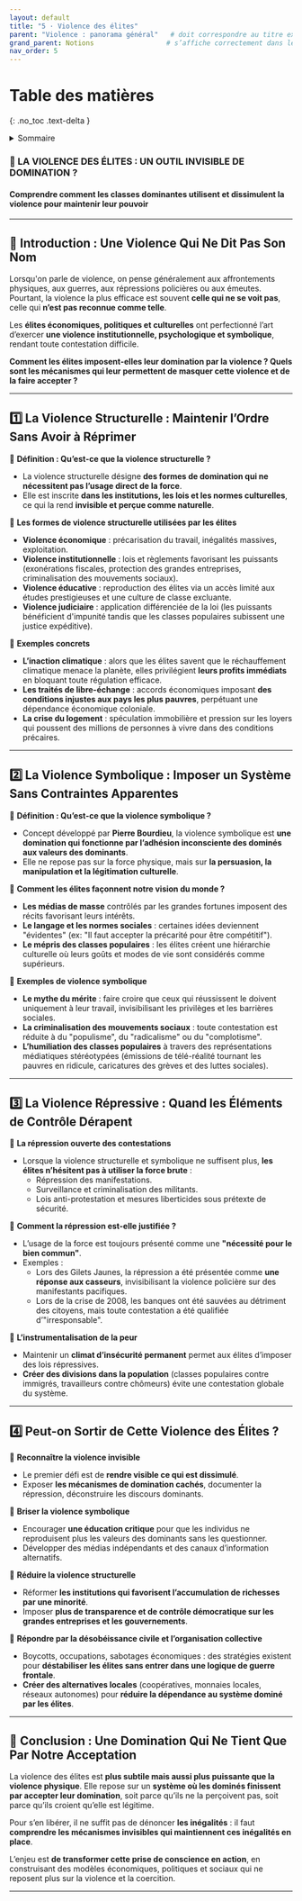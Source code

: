 ```yaml
---
layout: default
title: "5 · Violence des élites"
parent: "Violence : panorama général"   # doit correspondre au titre exact du parent
grand_parent: Notions                  # s’affiche correctement dans le fil d’Ariane
nav_order: 5
---
```


# Table des matières
{: .no_toc .text-delta }

<details markdown="block">
  <summary>Sommaire</summary>
  {: .text-delta }

1. Sommaire
{:toc}
</details>



### **📌 LA VIOLENCE DES ÉLITES : UN OUTIL INVISIBLE DE DOMINATION ?**

#### **Comprendre comment les classes dominantes utilisent et dissimulent la violence pour maintenir leur pouvoir**

---

## **🔹 Introduction : Une Violence Qui Ne Dit Pas Son Nom**

Lorsqu'on parle de violence, on pense généralement aux affrontements physiques, aux guerres, aux répressions policières ou aux émeutes. Pourtant, la violence la plus efficace est souvent **celle qui ne se voit pas**, celle qui **n’est pas reconnue comme telle**.

Les **élites économiques, politiques et culturelles** ont perfectionné l’art d’exercer **une violence institutionnelle, psychologique et symbolique**, rendant toute contestation difficile.

**Comment les élites imposent-elles leur domination par la violence ? Quels sont les mécanismes qui leur permettent de masquer cette violence et de la faire accepter ?**

---

## **1️⃣ La Violence Structurelle : Maintenir l’Ordre Sans Avoir à Réprimer**

📌 **Définition : Qu’est-ce que la violence structurelle ?**

- La violence structurelle désigne **des formes de domination qui ne nécessitent pas l’usage direct de la force**.
- Elle est inscrite **dans les institutions, les lois et les normes culturelles**, ce qui la rend **invisible et perçue comme naturelle**.

📌 **Les formes de violence structurelle utilisées par les élites**

- **Violence économique** : précarisation du travail, inégalités massives, exploitation.
- **Violence institutionnelle** : lois et règlements favorisant les puissants (exonérations fiscales, protection des grandes entreprises, criminalisation des mouvements sociaux).
- **Violence éducative** : reproduction des élites via un accès limité aux études prestigieuses et une culture de classe excluante.
- **Violence judiciaire** : application différenciée de la loi (les puissants bénéficient d'impunité tandis que les classes populaires subissent une justice expéditive).

📌 **Exemples concrets**

- **L’inaction climatique** : alors que les élites savent que le réchauffement climatique menace la planète, elles privilégient **leurs profits immédiats** en bloquant toute régulation efficace.
- **Les traités de libre-échange** : accords économiques imposant **des conditions injustes aux pays les plus pauvres**, perpétuant une dépendance économique coloniale.
- **La crise du logement** : spéculation immobilière et pression sur les loyers qui poussent des millions de personnes à vivre dans des conditions précaires.

---

## **2️⃣ La Violence Symbolique : Imposer un Système Sans Contraintes Apparentes**

📌 **Définition : Qu’est-ce que la violence symbolique ?**

- Concept développé par **Pierre Bourdieu**, la violence symbolique est **une domination qui fonctionne par l’adhésion inconsciente des dominés aux valeurs des dominants**.
- Elle ne repose pas sur la force physique, mais sur **la persuasion, la manipulation et la légitimation culturelle**.

📌 **Comment les élites façonnent notre vision du monde ?**

- **Les médias de masse** contrôlés par les grandes fortunes imposent des récits favorisant leurs intérêts.
- **Le langage et les normes sociales** : certaines idées deviennent "évidentes" (ex: "Il faut accepter la précarité pour être compétitif").
- **Le mépris des classes populaires** : les élites créent une hiérarchie culturelle où leurs goûts et modes de vie sont considérés comme supérieurs.

📌 **Exemples de violence symbolique**

- **Le mythe du mérite** : faire croire que ceux qui réussissent le doivent uniquement à leur travail, invisibilisant les privilèges et les barrières sociales.
- **La criminalisation des mouvements sociaux** : toute contestation est réduite à du "populisme", du "radicalisme" ou du "complotisme".
- **L’humiliation des classes populaires** à travers des représentations médiatiques stéréotypées (émissions de télé-réalité tournant les pauvres en ridicule, caricatures des grèves et des luttes sociales).

---

## **3️⃣ La Violence Répressive : Quand les Éléments de Contrôle Dérapent**

📌 **La répression ouverte des contestations**

- Lorsque la violence structurelle et symbolique ne suffisent plus, **les élites n’hésitent pas à utiliser la force brute** :
    - Répression des manifestations.
    - Surveillance et criminalisation des militants.
    - Lois anti-protestation et mesures liberticides sous prétexte de sécurité.

📌 **Comment la répression est-elle justifiée ?**

- L’usage de la force est toujours présenté comme une **"nécessité pour le bien commun"**.
- Exemples :
    - Lors des Gilets Jaunes, la répression a été présentée comme **une réponse aux casseurs**, invisibilisant la violence policière sur des manifestants pacifiques.
    - Lors de la crise de 2008, les banques ont été sauvées au détriment des citoyens, mais toute contestation a été qualifiée d’"irresponsable".

📌 **L’instrumentalisation de la peur**

- Maintenir un **climat d’insécurité permanent** permet aux élites d’imposer des lois répressives.
- **Créer des divisions dans la population** (classes populaires contre immigrés, travailleurs contre chômeurs) évite une contestation globale du système.

---

## **4️⃣ Peut-on Sortir de Cette Violence des Élites ?**

📌 **Reconnaître la violence invisible**

- Le premier défi est de **rendre visible ce qui est dissimulé**.
- Exposer **les mécanismes de domination cachés**, documenter la répression, déconstruire les discours dominants.

📌 **Briser la violence symbolique**

- Encourager **une éducation critique** pour que les individus ne reproduisent plus les valeurs des dominants sans les questionner.
- Développer des médias indépendants et des canaux d’information alternatifs.

📌 **Réduire la violence structurelle**

- Réformer **les institutions qui favorisent l’accumulation de richesses par une minorité**.
- Imposer **plus de transparence et de contrôle démocratique sur les grandes entreprises et les gouvernements**.

📌 **Répondre par la désobéissance civile et l’organisation collective**

- Boycotts, occupations, sabotages économiques : des stratégies existent pour **déstabiliser les élites sans entrer dans une logique de guerre frontale**.
- **Créer des alternatives locales** (coopératives, monnaies locales, réseaux autonomes) pour **réduire la dépendance au système dominé par les élites**.

---

## **🔹 Conclusion : Une Domination Qui Ne Tient Que Par Notre Acceptation**

La violence des élites est **plus subtile mais aussi plus puissante que la violence physique**. Elle repose sur un **système où les dominés finissent par accepter leur domination**, soit parce qu’ils ne la perçoivent pas, soit parce qu’ils croient qu’elle est légitime.

Pour s’en libérer, il ne suffit pas de dénoncer **les inégalités** : il faut **comprendre les mécanismes invisibles qui maintiennent ces inégalités en place**.

L’enjeu est **de transformer cette prise de conscience en action**, en construisant des modèles économiques, politiques et sociaux qui ne reposent plus sur la violence et la coercition.

---

